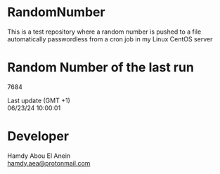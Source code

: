 # RandomNumber    
This is a test repository where a random number is pushed to a file automatically passwordless from a cron job in my Linux CentOS server    
# Random Number of the last run   
7684
      
Last update (GMT +1)    
06/23/24 10:00:01
# Developer    
Hamdy Abou El Anein   
hamdy.aea@protonmail.com
